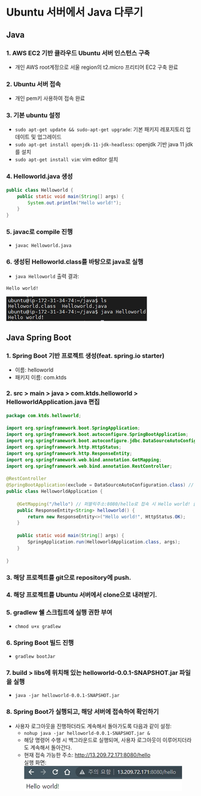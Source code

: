 # Ubuntu 서버에서 Java 다루기
## Java
### 1. AWS EC2 기반 클라우드 Ubuntu 서버 인스턴스 구축
- 개인 AWS root계정으로 서울 region의 t2.micro 프리티어 EC2 구축 완료
### 2. Ubuntu 서버 접속
- 개인 pem키 사용하여 접속 완료
### 3. 기본 ubuntu 설정
- `sudo apt-get update && sudo-apt-get upgrade`: 기본 패키지 레포지토리 업데이트 및 업그레이드
- `sudo apt-get install openjdk-11-jdk-headless`: openjdk 기반 java 11 jdk를 설치
- `sudo apt-get install vim`: vim editor 설치
### 4. Helloworld.java 생성
```java
public class Helloworld {
    public static void main(String[] args) {
        System.out.println("Hello world!");
    }
}
```
### 5. javac로 compile 진행
- `javac Helloworld.java`
### 6. 생성된 Helloworld.class를 바탕으로 java로 실행
- `java Helloworld`
출력 결과:
```bash
Hello world!
```
![Helloworld.java 실행 사진](./img/java_run.jpg)
## Java Spring Boot
### 1. Spring Boot 기반 프로젝트 생성(feat. spring.io starter)
- 이름: helloworld
- 패키지 이름: com.ktds
### 2. src > main > java > com.ktds.helloworld > HelloworldApplication.java 편집
```java
package com.ktds.helloworld;

import org.springframework.boot.SpringApplication;
import org.springframework.boot.autoconfigure.SpringBootApplication;
import org.springframework.boot.autoconfigure.jdbc.DataSourceAutoConfiguration;
import org.springframework.http.HttpStatus;
import org.springframework.http.ResponseEntity;
import org.springframework.web.bind.annotation.GetMapping;
import org.springframework.web.bind.annotation.RestController;

@RestController
@SpringBootApplication(exclude = DataSourceAutoConfiguration.class) // 해당 exclude를 넣어야만 data source 설정 없이 실행 가능
public class HelloworldApplication {

    @GetMapping("/hello") // 퍼블릭주소:8080/hello로 접속 시 Hello world! 출력.
    public ResponseEntity<String> helloworld() {
        return new ResponseEntity<>("Hello world!", HttpStatus.OK);
    }

    public static void main(String[] args) {
        SpringApplication.run(HelloworldApplication.class, args);
    }

}
```
### 3. 해당 프로젝트를 git으로 repository에 push.
### 4. 해당 프로젝트를 Ubuntu 서버에서 clone으로 내려받기.
### 5. gradlew 쉘 스크립트에 실행 권한 부여
- `chmod u+x gradlew`
### 6. Spring Boot 빌드 진행
- `gradlew bootJar`
### 7. build > libs에 위치해 있는 helloworld-0.0.1-SNAPSHOT.jar 파일을 실행
- `java -jar helloworld-0.0.1-SNAPSHOT.jar`
### 8. Spring Boot가 실행되고, 해당 서버에 접속하여 확인하기
- 사용자 로그아웃을 진행하더라도 계속해서 돌아가도록 다음과 같이 설정:
  - `nohup java -jar helloworld-0.0.1-SNAPSHOT.jar &`
  - 해당 명령어 수행 시 백그라운드로 실행되며, 사용자 로그아웃이 이루어지더라도 계속해서 돌아간다.
  - 현재 접속 가능한 주소: http://13.209.72.171:8080/hello  
실행 화면:
![Helloworld Spring Boot 실행 후 /hello 화면 실행 사진](./img/springboot_run.jpg)
